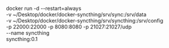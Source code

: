
docker run -d --restart=always \
  -v ~/Desktop/docker/docker-syncthing/srv/sync:/srv/data \
  -v ~/Desktop/docker/docker-syncthing/srv/syncthing:/srv/config \
  -p 22000:22000 -p 8080:8080 -p 21027:21027/udp \
  --name syncthing \
  syncthing:0.1